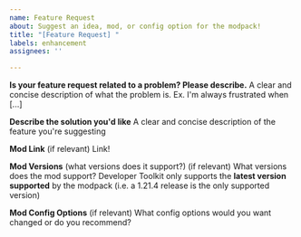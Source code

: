 ```yaml
---
name: Feature Request
about: Suggest an idea, mod, or config option for the modpack!
title: "[Feature Request] "
labels: enhancement
assignees: ''

---
```


**Is your feature request related to a problem? Please describe.**
A clear and concise description of what the problem is. Ex. I'm always frustrated when [...]

**Describe the solution you'd like**
A clear and concise description of the feature you're suggesting

**Mod Link** (if relevant)
Link!

**Mod Versions** (what versions does it support?) (if relevant)
What versions does the mod support? Developer Toolkit only supports the **latest version supported** by the modpack (i.e. a 1.21.4 release is the only supported version)

**Mod Config Options** (if relevant)
What config options would you want changed or do you recommend?
